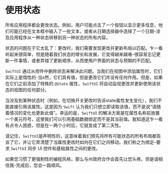 使用状态
===

所有应用程序都会更改状态。例如，用户可能点击了一个按钮以显示更多信息，他们可能已经在文本框中输入了一些文本，或者从日期选择器中选择了一个日期-涉及应用程序从一种状态转移到另一种状态的所有内容。

状态的问题在于它太乱了：更改时，我们需要发现更改并更新布局以匹配。乍一看听起来很简单，但是随着我们状态的增长和发展，它变得越来越难–很容易忘记更新一件事情，或者弄错了更新顺序，从而使用户界面的状态与预期的不匹配。

`SwiftUI` 通过从控件中删除状态来解决此问题。当我们在视图中添加属性时，它们实际上是惰性的-当s然，它们具有值，但是更改它们并没有任何作用。但是，如果在它们之前添加了特殊的 `@State` 属性，`SwiftUI` 将自动监视更改并更新使用该状态的视图的任何部分。

当涉及到某种状态时（例如，在切换开关更改时告诉state属性发生变化），我们不能直接引用该属性。这是因为 `Swift` 认为我们只想立即读取该值，而不是说“请随着情况的变化也更新此值”。幸运的是，`SwiftUI` 的解决方案是在属性名称前放置一个美元符号，这使我们可以引用基础数据绑定而不是其当前值。我知道这乍一看有点令人困惑，但是在一两个小时后，它就变成了第二天性。

请记住，`SwiftUI`是声明性的，这意味着我们预先将所有可能状态的所有布局都告诉了它，并让它弄清楚了当属性更改时如何在它们之间移动。我们称之为绑定–要求 `SwiftUI` 同步 UI 控件和基础属性之间的更改。

如果您习惯了更强制性的编程风格，那么与州政府合作会首先让您头疼。但是请相信我-完成后，您会一路顺风。